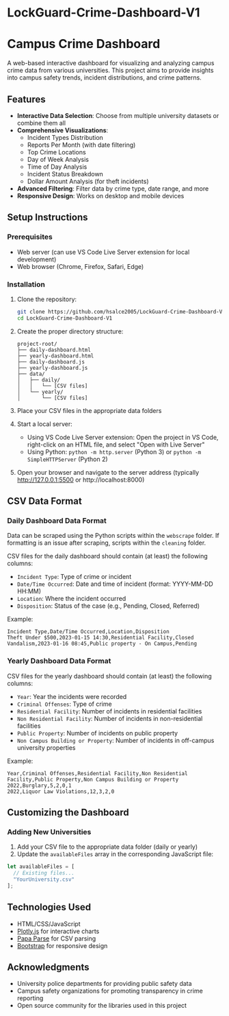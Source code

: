 # LockGuard-Crime-Dashboard-V1

# Campus Crime Dashboard

A web-based interactive dashboard for visualizing and analyzing campus crime data from various universities. This project aims to provide insights into campus safety trends, incident distributions, and crime patterns.

## Features

- **Interactive Data Selection**: Choose from multiple university datasets or combine them all
- **Comprehensive Visualizations**:
  - Incident Types Distribution
  - Reports Per Month (with date filtering)
  - Top Crime Locations
  - Day of Week Analysis
  - Time of Day Analysis
  - Incident Status Breakdown
  - Dollar Amount Analysis (for theft incidents)
- **Advanced Filtering**: Filter data by crime type, date range, and more
- **Responsive Design**: Works on desktop and mobile devices

## Setup Instructions

### Prerequisites

- Web server (can use VS Code Live Server extension for local development)
- Web browser (Chrome, Firefox, Safari, Edge)

### Installation

1. Clone the repository:
   ```bash
   git clone https://github.com/hsalce2005/LockGuard-Crime-Dashboard-V1.git
   cd LockGuard-Crime-Dashboard-V1
   ```

2. Create the proper directory structure:
   ```
   project-root/
   ├── daily-dashboard.html
   ├── yearly-dashboard.html
   ├── daily-dashboard.js
   ├── yearly-dashboard.js
   ├── data/
   │   ├── daily/
   │   │   └── [CSV files]
   │   └── yearly/
   │       └── [CSV files]
   ```

3. Place your CSV files in the appropriate data folders

4. Start a local server:
   - Using VS Code Live Server extension: Open the project in VS Code, right-click on an HTML file, and select "Open with Live Server"
   - Using Python: `python -m http.server` (Python 3) or `python -m SimpleHTTPServer` (Python 2)

5. Open your browser and navigate to the server address (typically http://127.0.0.1:5500 or http://localhost:8000)

## CSV Data Format

### Daily Dashboard Data Format

Data can be scraped using the Python scripts within the `webscrape` folder. If formatting is an issue after scraping, scripts within the `cleaning` folder.

CSV files for the daily dashboard should contain (at least) the following columns:
- `Incident Type`: Type of crime or incident
- `Date/Time Occurred`: Date and time of incident (format: YYYY-MM-DD HH:MM)
- `Location`: Where the incident occurred
- `Disposition`: Status of the case (e.g., Pending, Closed, Referred)

Example:
```csv
Incident Type,Date/Time Occurred,Location,Disposition
Theft Under $500,2023-01-15 14:30,Residential Facility,Closed
Vandalism,2023-01-16 08:45,Public property - On Campus,Pending
```

### Yearly Dashboard Data Format

CSV files for the yearly dashboard should contain (at least) the following columns:
- `Year`: Year the incidents were recorded
- `Criminal Offenses`: Type of crime
- `Residential Facility`: Number of incidents in residential facilities
- `Non Residential Facility`: Number of incidents in non-residential facilities
- `Public Property`: Number of incidents on public property
- `Non Campus Building or Property`: Number of incidents in off-campus university properties

Example:
```csv
Year,Criminal Offenses,Residential Facility,Non Residential Facility,Public Property,Non Campus Building or Property
2022,Burglary,5,2,0,1
2022,Liquor Law Violations,12,3,2,0
```

## Customizing the Dashboard

### Adding New Universities

1. Add your CSV file to the appropriate data folder (daily or yearly)
2. Update the `availableFiles` array in the corresponding JavaScript file:

```javascript
let availableFiles = [
  // Existing files...
  "YourUniversity.csv"
];
```

## Technologies Used

- HTML/CSS/JavaScript
- [Plotly.js](https://plotly.com/javascript/) for interactive charts
- [Papa Parse](https://www.papaparse.com/) for CSV parsing
- [Bootstrap](https://getbootstrap.com/) for responsive design


## Acknowledgments

- University police departments for providing public safety data
- Campus safety organizations for promoting transparency in crime reporting
- Open source community for the libraries used in this project
  
